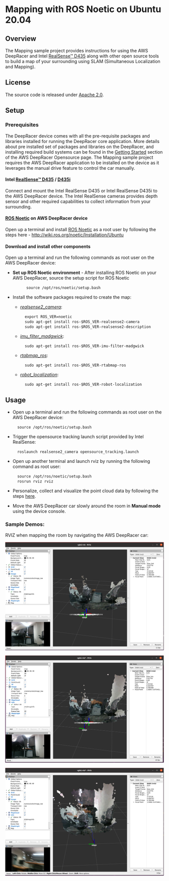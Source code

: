 # Mapping with ROS Noetic on Ubuntu 20.04

## Overview

The Mapping sample project provides instructions for using the AWS DeepRacer and Intel [RealSense™ D435](https://www.intelrealsense.com/depth-camera-d435/) along with other open source tools to build a map of your surrounding using SLAM (Simultaneous Localization and Mapping).

## License

The source code is released under [Apache 2.0](https://aws.amazon.com/apache-2-0/).

## Setup

### Prerequisites

The DeepRacer device comes with all the pre-requisite packages and libraries installed for running the DeepRacer core application. More details about pre installed set of packages and libraries on the DeepRacer, and installing required build systems can be found in the [Getting Started](https://github.com/awsdeepracer/aws-deepracer-launcher/blob/main/getting-started.md) section of the AWS DeepRacer Opensource page. The Mapping sample project requires the AWS DeepRacer application to be installed on the device as it leverages the manual drive feature to control the car manually.

#### Intel [RealSense™ D435](https://www.intelrealsense.com/depth-camera-d435/) / [D435i](https://www.intelrealsense.com/depth-camera-d435i/)

Connect and mount the Intel RealSense D435 or Intel RealSense D435i to the AWS DeepRacer device. The Intel RealSense cameras provides depth sensor and other required capabilities to collect information from your surrounding.

#### [ROS Noetic](http://wiki.ros.org/noetic) on AWS DeepRacer device

Open up a terminal and install [ROS Noetic](http://wiki.ros.org/noetic) as a root user by following the steps here - http://wiki.ros.org/noetic/Installation/Ubuntu

#### Download and install other components

Open up a terminal and run the following commands as root user on the AWS DeepRacer device:

- **Set up ROS Noetic environment** - After installing ROS Noetic on your AWS DeepRacer, source the setup script for ROS Noetic

            source /opt/ros/noetic/setup.bash

- Install the software packages required to create the map: 

    - [*realsense2_camera*](https://github.com/IntelRealSense/realsense-ros):

            export ROS_VER=noetic
            sudo apt-get install ros-$ROS_VER-realsense2-camera
            sudo apt-get install ros-$ROS_VER-realsense2-description

    - [*imu_filter_madgwick*](https://github.com/ccny-ros-pkg/imu_tools/tree/noetic):

            sudo apt-get install ros-$ROS_VER-imu-filter-madgwick

    - [*rtabmap_ros*](https://github.com/introlab/rtabmap_ros/tree/noetic-devel):

            sudo apt-get install ros-$ROS_VER-rtabmap-ros

    - [*robot_localization*](https://github.com/cra-ros-pkg/robot_localization/tree/noetic-devel):

            sudo apt-get install ros-$ROS_VER-robot-localization

## Usage

- Open up a terminal and run the following commands as root user on the AWS DeepRacer device:

        source /opt/ros/noetic/setup.bash

- Trigger the opensource tracking launch script provided by Intel RealSense:

        roslaunch realsense2_camera opensource_tracking.launch

- Open up another terminal and launch rviz by running the following command as root user:

        source /opt/ros/noetic/setup.bash
        rosrun rviz rviz

- Personalize, collect and visualize the point cloud data by following the steps [here](https://github.com/IntelRealSense/realsense-ros/wiki/SLAM-with-D435i#personalize-rviz).

- Move the AWS DeepRacer car slowly around the room in **Manual mode** using the device console.

### Sample Demos:

RVIZ when mapping the room by navigating the AWS DeepRacer car:

![mapping-pic1](/media/mapping-pic1.png)

![mapping-pic2](/media/mapping-pic2.png)

![mapping-pic3](/media/mapping-pic3.png)
